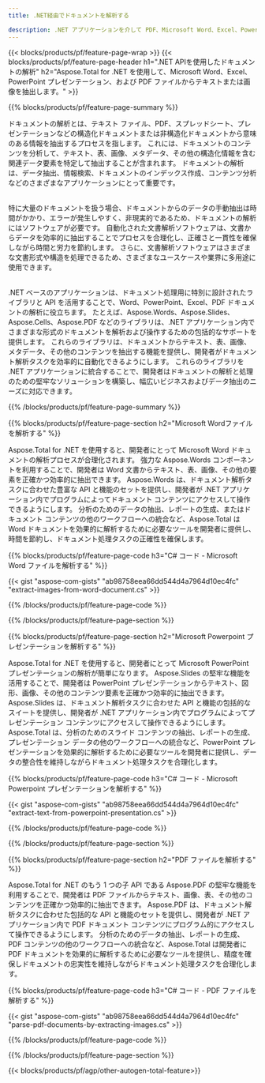 ```yaml
---
title: .NET経由でドキュメントを解析する 

description: .NET アプリケーションを介して PDF、Microsoft Word、Excel、PowerPoint プレゼンテーションを解析します。 テキストや画像を簡単に抽出するための C# コードがリストされています。
---
```


{{< blocks/products/pf/feature-page-wrap >}}
{{< blocks/products/pf/feature-page-header h1=".NET APIを使用したドキュメントの解析" h2="Aspose.Total for .NET を使用して、Microsoft Word、Excel、PowerPoint プレゼンテーション、および PDF ファイルからテキストまたは画像を抽出します。" >}}

{{% blocks/products/pf/feature-page-summary %}}

ドキュメントの解析とは、テキスト ファイル、PDF、スプレッドシート、プレゼンテーションなどの構造化ドキュメントまたは非構造化ドキュメントから意味のある情報を抽出するプロセスを指します。 これには、ドキュメントのコンテンツを分析して、テキスト、表、画像、メタデータ、その他の構造化情報を含む関連データ要素を特定して抽出することが含まれます。 ドキュメントの解析は、データ抽出、情報検索、ドキュメントのインデックス作成、コンテンツ分析などのさまざまなアプリケーションにとって重要です。<br /><br />

特に大量のドキュメントを扱う場合、ドキュメントからのデータの手動抽出は時間がかかり、エラーが発生しやすく、非現実的であるため、ドキュメントの解析にはソフトウェアが必要です。 自動化された文書解析ソフトウェアは、文書からデータを効率的に抽出することでプロセスを合理化し、正確さと一貫性を確保しながら時間と労力を節約します。 さらに、文書解析ソフトウェアはさまざまな文書形式や構造を処理できるため、さまざまなユースケースや業界に多用途に使用できます。<br /><br />

.NET ベースのアプリケーションは、ドキュメント処理用に特別に設計されたライブラリと API を活用することで、Word、PowerPoint、Excel、PDF ドキュメントの解析に役立ちます。 たとえば、Aspose.Words、Aspose.Slides、Aspose.Cells、Aspose.PDF などのライブラリは、.NET アプリケーション内でさまざまな形式のドキュメントを解析および操作するための包括的なサポートを提供します。 これらのライブラリは、ドキュメントからテキスト、表、画像、メタデータ、その他のコンテンツを抽出する機能を提供し、開発者がドキュメント解析タスクを効率的に自動化できるようにします。 これらのライブラリを .NET アプリケーションに統合することで、開発者はドキュメントの解析と処理のための堅牢なソリューションを構築し、幅広いビジネスおよびデータ抽出のニーズに対応できます。

{{% /blocks/products/pf/feature-page-summary  %}}

{{% blocks/products/pf/feature-page-section  h2="Microsoft Wordファイルを解析する" %}}

Aspose.Total for .NET を使用すると、開発者にとって Microsoft Word ドキュメントの解析プロセスが合理化されます。 強力な Aspose.Words コンポーネントを利用することで、開発者は Word 文書からテキスト、表、画像、その他の要素を正確かつ効率的に抽出できます。 Aspose.Words は、ドキュメント解析タスクに合わせた豊富な API と機能のセットを提供し、開発者が .NET アプリケーション内でプログラムによってドキュメント コンテンツにアクセスして操作できるようにします。 分析のためのデータの抽出、レポートの生成、またはドキュメント コンテンツの他のワークフローへの統合など、Aspose.Total は Word ドキュメントを効果的に解析するために必要なツールを開発者に提供し、時間を節約し、ドキュメント処理タスクの正確性を確保します。

{{% blocks/products/pf/feature-page-code h3="C# コード - Microsoft Word ファイルを解析する" %}}

{{< gist "aspose-com-gists" "ab98758eea66dd544d4a7964d10ec4fc" "extract-images-from-word-document.cs" >}}

{{% /blocks/products/pf/feature-page-code  %}}

{{% /blocks/products/pf/feature-page-section %}}

{{% blocks/products/pf/feature-page-section  h2="Microsoft Powerpoint プレゼンテーションを解析する" %}}

Aspose.Total for .NET を使用すると、開発者にとって Microsoft PowerPoint プレゼンテーションの解析が簡単になります。 Aspose.Slides の堅牢な機能を活用することで、開発者は PowerPoint プレゼンテーションからテキスト、図形、画像、その他のコンテンツ要素を正確かつ効率的に抽出できます。 Aspose.Slides は、ドキュメント解析タスクに合わせた API と機能の包括的なスイートを提供し、開発者が .NET アプリケーション内でプログラムによってプレゼンテーション コンテンツにアクセスして操作できるようにします。 Aspose.Total は、分析のためのスライド コンテンツの抽出、レポートの生成、プレゼンテーション データの他のワークフローへの統合など、PowerPoint プレゼンテーションを効果的に解析するために必要なツールを開発者に提供し、データの整合性を維持しながらドキュメント処理タスクを合理化します。

{{% blocks/products/pf/feature-page-code h3="C# コード - Microsoft Powerpoint プレゼンテーションを解析する" %}}

{{< gist "aspose-com-gists" "ab98758eea66dd544d4a7964d10ec4fc" "extract-text-from-powerpoint-presentation.cs" >}}

{{% /blocks/products/pf/feature-page-code  %}}

{{% /blocks/products/pf/feature-page-section %}}

{{% blocks/products/pf/feature-page-section  h2="PDF ファイルを解析する" %}}

Aspose.Total for .NET のもう 1 つの子 API である Aspose.PDF の堅牢な機能を利用することで、開発者は PDF ファイルからテキスト、画像、表、その他のコンテンツを正確かつ効率的に抽出できます。 Aspose.PDF は、ドキュメント解析タスクに合わせた包括的な API と機能のセットを提供し、開発者が .NET アプリケーション内で PDF ドキュメント コンテンツにプログラム的にアクセスして操作できるようにします。 分析のためのデータの抽出、レポートの生成、PDF コンテンツの他のワークフローへの統合など、Aspose.Total は開発者に PDF ドキュメントを効果的に解析するために必要なツールを提供し、精度を確保しドキュメントの忠実性を維持しながらドキュメント処理タスクを合理化します。

{{% blocks/products/pf/feature-page-code h3="C# コード - PDF ファイルを解析する" %}}

{{< gist "aspose-com-gists" "ab98758eea66dd544d4a7964d10ec4fc" "parse-pdf-documents-by-extracting-images.cs" >}}

{{% /blocks/products/pf/feature-page-code  %}}

{{% /blocks/products/pf/feature-page-section %}}

{{< blocks/products/pf/agp/other-autogen-total-feature>}}
